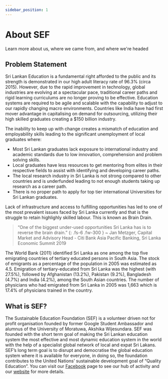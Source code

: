 ```yaml
---
sidebar_position: 1
---
```


# About SEF

Learn more about us, where we came from, and where we're headed

## Problem Statement

Sri Lankan Education is a fundamental right afforded to the public and its strength is demonstrated in our high adult
literacy rate of 96.3% (circa 2015). However, due to the rapid improvement in technology, global industries are evolving
at a spectacular pace, traditional career paths and rigid learning curriculums are no longer proving to be effective.
Education systems are required to be agile and scalable with the capability to adjust to our rapidly changing macro
environments. Countries like India have had first mover advantage in capitalising on demand for outsourcing, utilizing
their high skilled graduates creating a $150 billion industry.

The inability to keep up with change creates a mismatch of education and employability skills leading to the significant
unemployment of local graduates where:

- Most Sri Lankan graduates lack exposure to international industry and academic standards due to low innovation,
  comprehension and problem solving skills.
- Local graduates have less resources to get mentoring from elites in their respective fields to assist with identifying
  and developing career paths.
- The local research industry in Sri Lanka is not strong compared to other countries and is underfunded leading to not
  enough students taking up research as a career path.
- There is no proper path to apply for top tier international Universities for Sri Lankan graduates.

Lack of infrastructure and access to fulfilling opportunities has led to one of the most prevalent issues faced by Sri
Lanka currently and that is the struggle to retain highlighly skilled labour. This is known as Brain Drain.

> “One of the biggest under-used opportunities Sri Lanka has is to reverse the brain drain.” {: .fs-6 .fw-300 }
> ~ Jan Metzger, Capital Market and Advisory Head - Citi Bank Asia Pacific Banking, Sri Lanka Economic Summit 2019

The World Bank (2011) identified Sri Lanka as one among the top five emigrating countries of tertiary educated persons
in South Asia. The stock of emigrants as a percentage of the population in 2005 was estimated as 4.5. Emigration of
tertiary-educated from Sri Lanka was the highest (with 27.5%), followed by Afghanistan (13.2%), Pakistan (9.2%),
Bangladesh (4.7%) and India (4.2%), among the South Asian countries. The number of physicians who had emigrated from Sri
Lanka in 2005 was 1,663 which is 17.4% of physicians trained in the country.

## What is SEF?

The Sustainable Education Foundation (SEF) is a volunteer driven not for profit organisation founded by former Google
Student Ambassador and alumnus of the University of Moratuwa, Akshika Wijesundara. SEF was founded with the short term
goal of making the Sri Lankan education system the most effective and most dynamic education system in the world with
the help of a specialist global network of local and expat Sri Lakans. SEF’s long term goal is to disrupt and
democratise the global education system where it is available for everyone, in doing so, the foundation contributes to
the United Nations’ sustainable development goal of “Quality Education”. You can visit
our [Facebook](https://www.facebook.com/sustainableeducationfoundation/) page to see our hub of activity and
our [website](https://sefglobal.org/) for more details.
